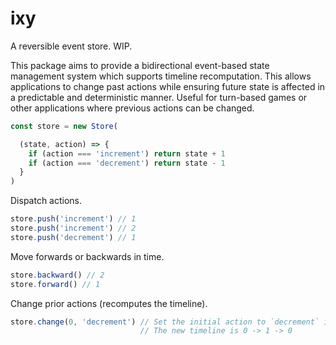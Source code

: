 # ixy

A reversible event store. WIP.

This package aims to provide a bidirectional event-based state management system which supports timeline recomputation. This allows applications to change past actions while ensuring future state is affected in a predictable and deterministic manner. Useful for turn-based games or other applications where previous actions can be changed.


```js
const store = new Store(

  (state, action) => {
    if (action === 'increment') return state + 1
    if (action === 'decrement') return state - 1
  }
)
```

Dispatch actions.

```js
store.push('increment') // 1
store.push('increment') // 2
store.push('decrement') // 1
```

Move forwards or backwards in time.

```js
store.backward() // 2
store.forward() // 1
```

Change prior actions (recomputes the timeline).

```js
store.change(0, 'decrement') // Set the initial action to `decrement` instead of `increment`.
                             // The new timeline is 0 -> 1 -> 0
```
